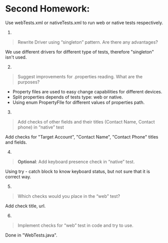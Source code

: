 # Second Homework:

Use webTests.xml or nativeTests.xml to run web or native tests respectively.

1.
> Rewrite Driver using “singleton” pattern. Are there any advantages?

We use different drivers for different type of tests, therefore "singleton" isn't used.

2. 
> Suggest improvements for .properties reading. What are the purposes?

- Property files are used to easy change capabilities for different devices.
- Split properties depends of tests type: web or native.
- Using enum PropertyFIle for different values of properties path.

3. 
> Add checks of other fields and their titles (Contact Name, Contact phone) in “native” test

Add checks for "Target Account", "Contact Name", "Contact Phone" titles and fields.

4.
> **Optional**: Add keyboard presence check  in “native” test.

Using try - catch block to know keyboard status, but not sure that it is correct way.

5. 
> Which checks would you place in the “web” test?

Add check title, url.

6. 
> Implement checks for “web” test in code and try to use.

Done in "WebTests.java".
